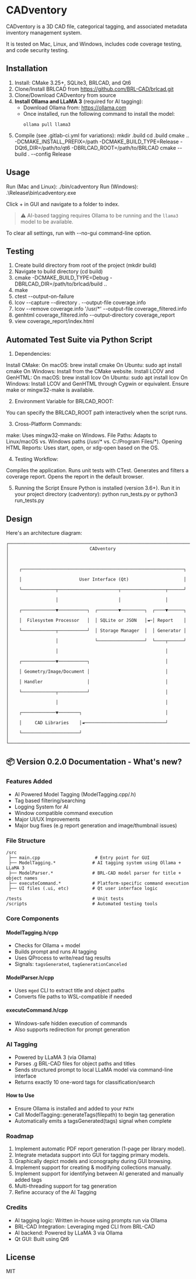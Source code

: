 # CADventory

CADventory is a 3D CAD file, categorical tagging, and associated
metadata inventory management system.

It is tested on Mac, Linux, and Windows, includes code coverage
testing, and code security testing.


## Installation

1) Install: CMake 3.25+, SQLite3, BRLCAD, and Qt6
2) Clone/Install BRLCAD from https://github.com/BRL-CAD/brlcad.git
3) Clone/Download CADventory from source
4) **Install Ollama and LLaMA 3** (required for AI tagging):
   - Download Ollama from: https://ollama.com
   - Once installed, run the following command to install the model:
     ```
     ollama pull llama3
     ```
5) Compile (see .gitlab-ci.yml for variations):
     mkdir .build
     cd .build
     cmake .. -DCMAKE_INSTALL_PREFIX=/path -DCMAKE_BUILD_TYPE=Release -DQt6_DIR=/path/to/qt6 -DBRLCAD_ROOT=/path/to/BRLCAD
     cmake --build . --config Release

## Usage

Run (Mac and Linux):
  ./bin/cadventory
Run (Windows):
  .\Release\bin\cadventory.exe

Click + in GUI and navigate to a folder to index.

> ⚠️ AI-based tagging requires Ollama to be running and the `llama3` model to be available.

To clear all settings, run with --no-gui command-line option.

## Testing 

1. Create build directory from root of the project (mkdir build)
2. Navigate to build directory (cd build)
3. cmake -DCMAKE_BUILD_TYPE=Debug -DBRLCAD_DIR=/path/to/brlcad/build ..
4. make
5. ctest --output-on-failure
6. lcov --capture --directory . --output-file coverage.info
7. lcov --remove coverage.info '/usr/*' --output-file coverage_filtered.info
8. genhtml coverage_filtered.info --output-directory coverage_report
9. view coverage_report/index.html 

## Automated Test Suite via Python Script

1. Dependencies:

  Install CMake:
    On macOS: brew install cmake
    On Ubuntu: sudo apt install cmake
    On Windows: Install from the CMake website.
  Install LCOV and GenHTML:
    On macOS: brew install lcov
    On Ubuntu: sudo apt install lcov
    On Windows: Install LCOV and GenHTML through Cygwin or equivalent.
  Ensure make or mingw32-make is available.

2. Environment Variable for BRLCAD_ROOT:

  You can specify the BRLCAD_ROOT path interactively when the script runs.

3. Cross-Platform Commands:

  make: Uses mingw32-make on Windows.
  File Paths: Adapts to Linux/macOS vs. Windows paths (/usr/* vs. C:/Program Files/*).
  Opening HTML Reports: Uses start, open, or xdg-open based on the OS.

4. Testing Workflow:

  Compiles the application.
  Runs unit tests with CTest.
  Generates and filters a coverage report.
  Opens the report in the default browser.

5. Running the Script
  Ensure Python is installed (version 3.6+).
  Run it in your project directory (cadventory):
    python run_tests.py or python3 run_tests.py

## Design

Here's an architecture diagram:

```
┌──────────────────────────────────────────────────────────────────────┐
│                               CADventory                             │
│                                                                      │
│    ┌──────────────────────────────────────────────────────────────┐  │
│    │                      User Interface (Qt)                     │  │
│    └─────────────┬───────────────────────┬─────────────────┬──────┘  │
│                  │                       │                 │         │
│    ┌─────────────▼───────────┐  ┌────────▼─────────┐  ┌────▼──────┐  │
│    │  Filesystem Processor   │  │ SQLite or JSON   │◄─│ Report    │  │
│    └─────────────┬───────────┘  │ Storage Manager  │  │ Generator │  │
│                  │              └──────────────────┘  └────┬──────┘  │
│                  │                                         │         │
│    ┌─────────────▼───────────┐                             │         │
│    │ Geometry/Image/Document │                             │         │
│    │ Handler                 │                             │         │
│    └─────────────┬───────────┘                             │         │
│                  │                                         │         │
│    ┌─────────────▼────────┐                                │         │
│    │     CAD Libraries    │◄───────────────────────────────┘         │
│    └──────────────────────┘                                          │
└──────────────────────────────────────────────────────────────────────┘
```

## 📦 Version 0.2.0 Documentation - What's new?

### Features Added
- AI Powered Model Tagging (ModelTagging.cpp/.h)
- Tag based filtering/searching
- Logging System for AI
- Window compatible command execution
- Major UI/UX Improvements
- Major bug fixes (e.g report generation and image/thumbnail issues)

### File Structure
```
/src
 ├── main.cpp                     # Entry point for GUI
 ├── ModelTagging.*              # AI tagging system using Ollama + LLaMA 3
 ├── ModelParser.*               # BRL-CAD model parser for title + object names
 ├── executeCommand.*            # Platform-specific command execution
 ├── UI files (.ui, etc)         # Qt user interface logic

/tests                           # Unit tests
/scripts                         # Automated testing tools
```
### Core Components
#### ModelTagging.h/cpp
- Checks for Ollama + model
- Builds prompt and runs AI tagging
- Uses QProcess to write/read tag results
- Signals: `tagsGenerated`, `tagGenerationCanceled`

#### ModelParser.h/cpp
- Uses `mged` CLI to extract title and object paths
- Converts file paths to WSL-compatible if needed

#### executeCommand.h/cpp
- Windows-safe hidden execution of commands
- Also supports redirection for prompt generation

### AI Tagging
- Powered by LLaMA 3 (via Ollama)
- Parses .g BRL-CAD files for object paths and titles
- Sends structured prompt to local LLaMA model via command-line interface
- Returns exactly 10 one-word tags for classification/search

#### How to Use
- Ensure Ollama is installed and added to your `PATH`
- Call ModelTagging::generateTags(filepath) to begin tag generation
- Automatically emits a tagsGenerated(tags) signal when complete

### Roadmap

1) Implement automatic PDF report generation (1-page per library model).
2) Integrate metadata support into GUI for tagging primary models.
3) Graphically depict models and iconography during GUI browsing.
4) Implement support for creating & modifying collections manually.
5) Implement support for identifying between AI generated and manually added tags
6) Multi-threading support for tag generation
7) Refine accuracy of the AI Tagging

### Credits
- AI tagging logic: Written in-house using prompts run via Ollama
- BRL-CAD Integration: Leveraging mged CLI from BRL-CAD
- AI backend: Powered by LLaMA 3 via Ollama
- Qt GUI: Built using Qt6

## License

MIT

